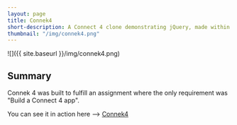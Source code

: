 ```yaml
---
layout: page
title: Connek4
short-description: A Connect 4 clone demonstrating jQuery, made within a couple of hours for an assignment given without detailed requirements.
thumbnail: "/img/connek4.png"
---
```


![]({{ site.baseurl }}/img/connek4.png)

## Summary

Connek 4 was built to fulfill an assignment where the only requirement was "Build a Connect 4 app".

You can see it in action here --> [Connek4](/connek4.html)